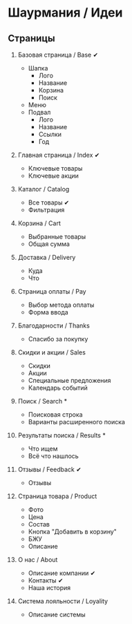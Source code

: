# Шаурмания / Идеи

## Страницы

1. Базовая страница / Base ✔
	- Шапка
		- Лого
		- Название
		- Корзина
		- Поиск
	- Меню
	- Подвал
		- Лого
		- Название
		- Ссылки
		- Год

2. Главная страница / Index ✔
	- Ключевые товары
	- Ключевые акции

3. Каталог / Catalog
	- Все товары ✔
	- Фильтрация

4. Корзина / Cart
	- Выбранные товары
	- Общая сумма

5. Доставка / Delivery
	- Куда
	- Что

6. Страница оплаты / Pay
	- Выбор метода оплаты
	- Форма ввода

7. Благодарности / Thanks
	- Спасибо за покупку

8. Скидки и акции / Sales
	- Скидки
	- Акции
	- Специальные предложения
	- Календарь событий

9. Поиск / Search *
	- Поисковая строка
	- Варианты расширенного поиска

10. Результаты поиска / Results *
	- Что ищем
	- Всё что нашлось

11. Отзывы / Feedback ✔
	- Отзывы

12. Страница товара / Product
	- Фото
	- Цена
	- Состав
	- Кнопка "Добавить в корзину"
	- БЖУ
	- Описание

13. О нас / About
	- Описание компании ✔
	- Контакты ✔
	- Наша история

14. Система лояльности / Loyality
	- Описание системы
